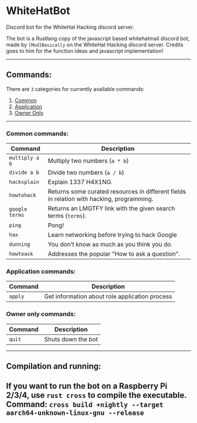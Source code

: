 # WhiteHatBot
Discord bot for the WhiteHat Hacking discord server. 

The bot is a Rustlang copy of the javascript based whitehatmail discord bot, made by `[Mod]Basically` on the WhiteHat Hacking discord server.
Credits goes to him for the function ideas and javascript implementation! 

---
## Commands:
There are `3` categories for currently available commands:
1. [Common](#common-commands)
2. [Application](#application-commands)
3. [Owner Only](#owner-only-commands)

---
### Common commands:
| Command        | Description                                                                               |
|----------------|-------------------------------------------------------------------------------------------|
| `multiply a b` | Multiply two numbers (`a * b`)                                                            |
| `divide a b`   | Divide two numbers (`a / b`)                                                              |
| `hacksplain`   | Explain 1337 H4X1NG.                                                                      |
| `howtohack`    | Returns some curated resources in different fields in relation with hacking, programming. |
| `google terms` | Returns an LMGTFY link with the given search terms (`terms`).                             |
| `ping`         | Pong!                                                                                     |
| `hax`          | Learn networking before trying to hack Google                                             |
| `dunning`      | You don't know as much as you think you do.                                               |
| `howtoask`     | Addresses the popular "How to ask a question".                                            |

### Application commands:
| Command | Description                                    |
|---------|------------------------------------------------|
| `apply` | Get information about role application process |

### Owner only commands:
| Command | Description        |
|---------|--------------------|
| `quit`  | Shuts down the bot |
---

## Compilation and running:
If you want to run the bot on a Raspberry Pi 2/3/4, use `rust cross` to compile the executable.
Command:
```cross build +nightly --target aarch64-unknown-linux-gnu --release```
---
